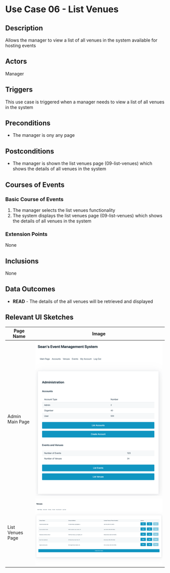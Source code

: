 # Use Case 06 - List Venues

## Description

Allows the manager to view a list of all venues in the system available for hosting events

## Actors

Manager

## Triggers

This use case is triggered when a manager needs to view a list of all venues in the system

## Preconditions

- The manager is ony any page

## Postconditions

- The manager is shown the list venues page (09-list-venues) which shows the details of all venues in the system

## Courses of Events

### Basic Course of Events

1. The manager selects the list venues functionality
2. The system displays the list venues page (09-list-venues) which shows the details of all venues in the system

### Extension Points

None

## Inclusions

None

## Data Outcomes
- **READ** - The details of the all venues will be retrieved and displayed

## Relevant UI Sketches
| Page Name | Image |
|----|------|
| Admin Main Page | ![Admin Main Page](/01-requirements-solution/uisketches/01-main-admin.png) |
| List Venues Page | ![List Venues Page](/01-requirements-solution/uisketches/09-list-venues.png) |
